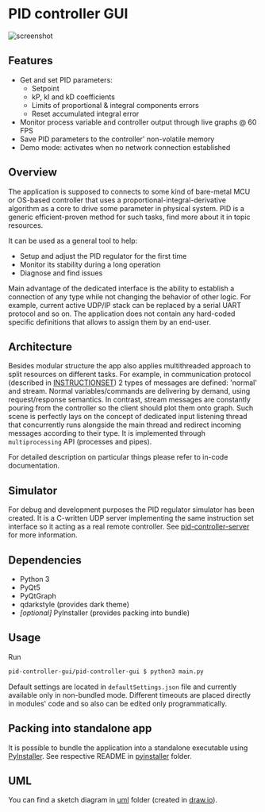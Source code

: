 # PID controller GUI
![screenshot](/screenshots/pid-controller-gui.gif)

## Features
  - Get and set PID parameters:
    - Setpoint
    - kP, kI and kD coefficients
    - Limits of proportional & integral components errors
    - Reset accumulated integral error
  - Monitor process variable and controller output through live graphs @ 60 FPS
  - Save PID parameters to the controller' non-volatile memory
  - Demo mode: activates when no network connection established

## Overview
The application is supposed to connects to some kind of bare-metal MCU or OS-based controller that uses a proportional-integral-derivative algorithm as a core to drive some parameter in physical system. PID is a generic efficient-proven method for such tasks, find more about it in topic resources.

It can be used as a general tool to help:
  - Setup and adjust the PID regulator for the first time
  - Monitor its stability during a long operation
  - Diagnose and find issues

Main advantage of the dedicated interface is the ability to establish a connection of any type while not changing the behavior of other logic. For example, current active UDP/IP stack can be replaced by a serial UART protocol and so on. The application does not contain any hard-coded specific definitions that allows to assign them by an end-user.

## Architecture
Besides modular structure the app also applies multithreaded approach to split resources on different tasks. For example, in communication protocol (described in [INSTRUCTIONSET](/INSTRUCTIONSET)) 2 types of messages are defined: 'normal' and stream. Normal variables/commands are delivering by demand, using request/response semantics. In contrast, stream messages are constantly pouring from the controller so the client should plot them onto graph. Such scene is perfectly lays on the concept of dedicated input listening thread that concurrently runs alongside the main thread and redirect incoming messages according to their type. It is implemented through `multiprocessing` API (processes and pipes).

For detailed description on particular things please refer to in-code documentation.

## Simulator
For debug and development purposes the PID regulator simulator has been created. It is a C-written UDP server implementing the same instruction set interface so it acting as a real remote controller. See [pid-controller-server](/pid-controller-server) for more information.

## Dependencies
  - Python 3
  - PyQt5
  - PyQtGraph
  - qdarkstyle (provides dark theme)
  - *[optional]* PyInstaller (provides packing into bundle)

## Usage
Run
```sh
pid-controller-gui/pid-controller-gui $ python3 main.py
```

Default settings are located in `defaultSettings.json` file and currently available only in non-bundled mode. Different timeouts are placed directly in modules' code and so also can be edited only programmatically.

## Packing into standalone app
It is possible to bundle the application into a standalone executable using [PyInstaller](https://www.pyinstaller.org/). See respective README in [pyinstaller](/pyinstaller) folder.

## UML
You can find a sketch diagram in [uml](/uml) folder (created in [draw.io](https://www.draw.io/)).
